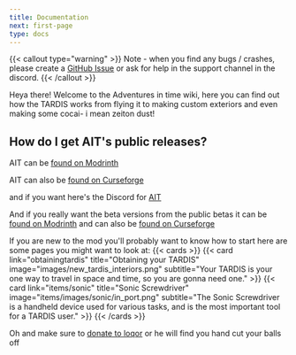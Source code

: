 ```yaml
---
title: Documentation
next: first-page
type: docs
---
```

{{< callout type="warning" >}}
  Note - when you find any bugs / crashes, please create a [GitHub Issue](https://github.com/Loqor/ait/issues/new) or ask for help in the support channel in the discord.
{{< /callout >}}

Heya there! Welcome to the Adventures in time wiki, here you can find out how the TARDIS works from flying it to making custom exteriors and even making some cocai- i mean zeiton dust!



## How do I get AIT's public releases?

AIT can be [found on Modrinth](https://modrinth.com/mod/ait)

AIT can also be [found on Curseforge](https://www.curseforge.com/minecraft/mc-mods/adventures-in-time)

and if you want here's the Discord for [AIT](https://discord.gg/D5Et6Ux7BS)

And if you really want the beta versions from the public betas it can be [found on Modrinth](https://modrinth.com/mod/ait) and can also be [found on Curseforge](https://www.curseforge.com/minecraft/mc-mods/adventures-in-time)

If you are new to the mod you'll probably want to know how to start here are some pages you might want to look at:
{{< cards >}}
  {{< card link="obtainingtardis" title="Obtaining your TARDIS" image="images/new_tardis_interiors.png" subtitle="Your TARDIS is your one way to travel in space and time, so you are gonna need one." >}}
  {{< card link="items/sonic" title="Sonic Screwdriver" image="items/images/sonic/in_port.png" subtitle="The Sonic Screwdriver is a handheld device used for various tasks,  and is the most important tool for a TARDIS user." >}}
{{< /cards >}}

Oh and make sure to [donate to loqor](https://ko-fi.com/loqor) or he will find you hand cut your balls off
